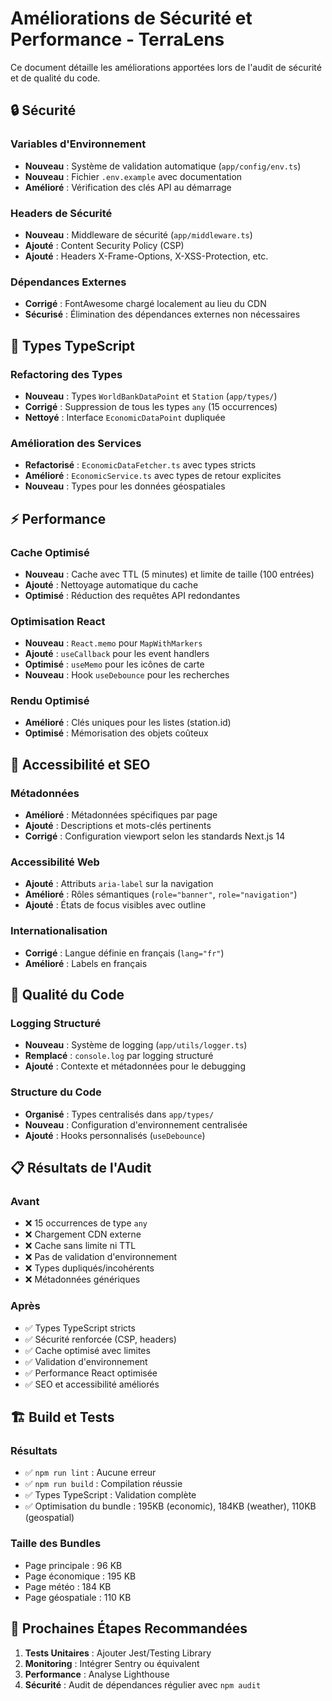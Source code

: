 # Améliorations de Sécurité et Performance - TerraLens

Ce document détaille les améliorations apportées lors de l'audit de sécurité et de qualité du code.

## 🔒 Sécurité

### Variables d'Environnement
- **Nouveau** : Système de validation automatique (`app/config/env.ts`)
- **Nouveau** : Fichier `.env.example` avec documentation
- **Amélioré** : Vérification des clés API au démarrage

### Headers de Sécurité
- **Nouveau** : Middleware de sécurité (`app/middleware.ts`)
- **Ajouté** : Content Security Policy (CSP)
- **Ajouté** : Headers X-Frame-Options, X-XSS-Protection, etc.

### Dépendances Externes
- **Corrigé** : FontAwesome chargé localement au lieu du CDN
- **Sécurisé** : Élimination des dépendances externes non nécessaires

## 🎯 Types TypeScript

### Refactoring des Types
- **Nouveau** : Types `WorldBankDataPoint` et `Station` (`app/types/`)
- **Corrigé** : Suppression de tous les types `any` (15 occurrences)
- **Nettoyé** : Interface `EconomicDataPoint` dupliquée

### Amélioration des Services
- **Refactorisé** : `EconomicDataFetcher.ts` avec types stricts
- **Amélioré** : `EconomicService.ts` avec types de retour explicites
- **Nouveau** : Types pour les données géospatiales

## ⚡ Performance

### Cache Optimisé
- **Nouveau** : Cache avec TTL (5 minutes) et limite de taille (100 entrées)
- **Ajouté** : Nettoyage automatique du cache
- **Optimisé** : Réduction des requêtes API redondantes

### Optimisation React
- **Nouveau** : `React.memo` pour `MapWithMarkers`
- **Ajouté** : `useCallback` pour les event handlers
- **Optimisé** : `useMemo` pour les icônes de carte
- **Nouveau** : Hook `useDebounce` pour les recherches

### Rendu Optimisé
- **Amélioré** : Clés uniques pour les listes (station.id)
- **Optimisé** : Mémorisation des objets coûteux

## 🎨 Accessibilité et SEO

### Métadonnées
- **Amélioré** : Métadonnées spécifiques par page
- **Ajouté** : Descriptions et mots-clés pertinents
- **Corrigé** : Configuration viewport selon les standards Next.js 14

### Accessibilité Web
- **Ajouté** : Attributs `aria-label` sur la navigation
- **Amélioré** : Rôles sémantiques (`role="banner"`, `role="navigation"`)
- **Ajouté** : États de focus visibles avec outline

### Internationalisation
- **Corrigé** : Langue définie en français (`lang="fr"`)
- **Amélioré** : Labels en français

## 🔧 Qualité du Code

### Logging Structuré
- **Nouveau** : Système de logging (`app/utils/logger.ts`)
- **Remplacé** : `console.log` par logging structuré
- **Ajouté** : Contexte et métadonnées pour le debugging

### Structure du Code
- **Organisé** : Types centralisés dans `app/types/`
- **Nouveau** : Configuration d'environnement centralisée
- **Ajouté** : Hooks personnalisés (`useDebounce`)

## 📋 Résultats de l'Audit

### Avant
- ❌ 15 occurrences de type `any`
- ❌ Chargement CDN externe
- ❌ Cache sans limite ni TTL
- ❌ Pas de validation d'environnement
- ❌ Types dupliqués/incohérents
- ❌ Métadonnées génériques

### Après
- ✅ Types TypeScript stricts
- ✅ Sécurité renforcée (CSP, headers)
- ✅ Cache optimisé avec limites
- ✅ Validation d'environnement
- ✅ Performance React optimisée
- ✅ SEO et accessibilité améliorés

## 🏗️ Build et Tests

### Résultats
- ✅ `npm run lint` : Aucune erreur
- ✅ `npm run build` : Compilation réussie
- ✅ Types TypeScript : Validation complète
- ✅ Optimisation du bundle : 195KB (economic), 184KB (weather), 110KB (geospatial)

### Taille des Bundles
- Page principale : 96 KB
- Page économique : 195 KB 
- Page météo : 184 KB
- Page géospatiale : 110 KB

## 🔮 Prochaines Étapes Recommandées

1. **Tests Unitaires** : Ajouter Jest/Testing Library
2. **Monitoring** : Intégrer Sentry ou équivalent
3. **Performance** : Analyse Lighthouse
4. **Sécurité** : Audit de dépendances régulier avec `npm audit`